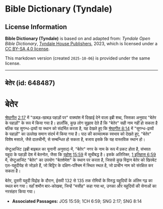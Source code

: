 # Bible Dictionary (Tyndale)

## License Information

**Bible Dictionary (Tyndale)** is based on and adapted from: _Tyndale Open Bible Dictionary_, [Tyndale House Publishers](https://tyndaleopenresources.com/), 2023, which is licensed under a [CC BY-SA 4.0 license](https://creativecommons.org/licenses/by-sa/4.0/legalcode.en).

This markdown version (created `2025-10-06`) is provided under the same license.



--------------------------------

## बेतेर (id: 648487)

बेतेर
=====

[श्रेष्ठगीत](https://ref.ly/Song8:14) [2:17](https://ref.ly/Song2:17) में "ऊबड़\-खाबड़ पहाड़ों पर" वाक्यांश में दिखाई देने वाला इब्री शब्द, जिसका अनुवाद "बेतेर के पहाड़ों" के रूप में किया गया है। हालाँकि, कुछ लोग सुझाव देते हैं कि "बेतेर" सही नाम नहीं हो सकता है बल्कि यह सुगन्ध\-द्रव्यों या स्थान को संदर्भित करता है, यह देखते हुए कि [श्रेष्ठगीत 8:14](https://ref.ly/Song8:14) में "सुगन्ध\-द्रव्यों के पहाड़ों" का उल्लेख समान संदर्भ में किया गया है। पाठ की काव्यात्मक स्वभाव को देखते हुए, "बेतेर" विशेष मसाले, जैसे दालचीनी, से सम्बन्धित हो सकता है, बजाय इसके कि यह वास्तविक स्थान हो।

सेप्टुआजिंट (इब्री बाइबल का यूनानी अनुवाद) में, "बेतेर" नगर के नाम के रूप में प्रकट होता है, संभवतः यहूदा के पहाड़ी देश में बेतनोत, जैसा कि [यहोशू 15:59](https://ref.ly/Josh15:59) में सूचीबद्ध है। इसके अतिरिक्त, [1 इतिहास 6:59](https://ref.ly/1Chr6:59) में, सेप्टुआजिंट "बेतेर" का उपयोग "बेतशेमेश" के स्थान पर करता है, जिससे कुछ विद्वान बेतेर को खिरबेट एल\-यहूदीयेह से जोड़ते हैं, जो बिट्टिर के दक्षिण\-पश्चिम में स्थित स्थल है, जो प्राचीन नाम को संरक्षित कर सकता है।

बेतेर, दूसरी यहूदी विद्रोह के दौरान, ईसवी 132 से 135 तक रोमियों के विरुद्ध यहूदियों के अंतिम गढ़ का स्थल बन गया। वहाँ शमौन बार\-कोखबा, जिन्हें "मसीह" कहा गया था, उनका और यहूदियों की सेनाओं का नरसंहार किया गया।

* **Associated Passages:** JOS 15:59; 1CH 6:59; SNG 2:17; SNG 8:14

